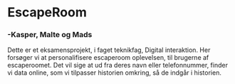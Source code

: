 # EscapeRoom
### -Kasper, Malte og Mads
Dette er et eksamensprojekt, i faget teknikfag, Digital interaktion. Her forsøger vi at personalifisere escaperoom oplevelsen, til brugerne af escaperoomet. Det vil sige at ud fra deres navn eller telefonnummer, finder vi data online, som vi tilpasser historien omkring, så de indgår i historien.
